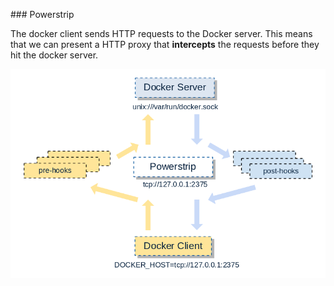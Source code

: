 ### Powerstrip

The docker client sends HTTP requests to the Docker server.  This means that we can present a HTTP proxy that **intercepts** the requests before they hit the docker server.

![Powerstrip](images/powerstrip.png "Powerstrip")